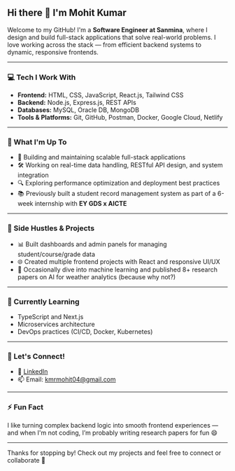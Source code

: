 ## Hi there 👋 I'm Mohit Kumar

Welcome to my GitHub! I'm a **Software Engineer at Sanmina**, where I design and build full-stack applications that solve real-world problems. I love working across the stack — from efficient backend systems to dynamic, responsive frontends.

---

### 💻 Tech I Work With
- **Frontend:** HTML, CSS, JavaScript, React.js, Tailwind CSS  
- **Backend:** Node.js, Express.js, REST APIs  
- **Databases:** MySQL, Oracle DB, MongoDB  
- **Tools & Platforms:** Git, GitHub, Postman, Docker, Google Cloud, Netlify  

---

### 🚀 What I'm Up To
- 🧩 Building and maintaining scalable full-stack applications
- 🛠️ Working on real-time data handling, RESTful API design, and system integration
- 🔍 Exploring performance optimization and deployment best practices
- 📚 Previously built a student record management system as part of a 6-week internship with **EY GDS x AICTE**

---

### 📌 Side Hustles & Projects
- 📊 Built dashboards and admin panels for managing student/course/grade data
- 🌐 Created multiple frontend projects with React and responsive UI/UX
- 🧠 Occasionally dive into machine learning and published 8+ research papers on AI for weather analytics (because why not?)

---

### 🌱 Currently Learning
- TypeScript and Next.js
- Microservices architecture
- DevOps practices (CI/CD, Docker, Kubernetes)

---

### 🤝 Let's Connect!
- 🔗 [LinkedIn]((https://www.linkedin.com/in/mohit-kumar-2b06981a1/))
- 📫 Email: kmrmohit04@gmail.com

---

### ⚡ Fun Fact
I like turning complex backend logic into smooth frontend experiences — and when I'm not coding, I’m probably writing research papers for fun 😄

---

Thanks for stopping by! Check out my projects and feel free to connect or collaborate 🚀
